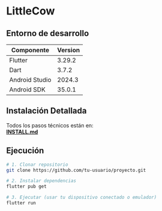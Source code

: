 # LittleCow 
## Entorno de desarrollo
| Componente| Version | 
|----------|----------|
| Flutter    |  3.29.2  | 
| Dart    | 3.7.2   | 
| Android Studio    | 2024.3 | 
| Android SDK  | 35.0.1 | 

## Instalación Detallada
Todos los pasos técnicos están en:  
[**INSTALL.md**](INSTALL.md)

## Ejecución
```bash
# 1. Clonar repositorio
git clone https://github.com/tu-usuario/proyecto.git

# 2. Instalar dependencias
flutter pub get

# 3. Ejecutar (usar tu dispositivo conectado o emulador)
flutter run
```
